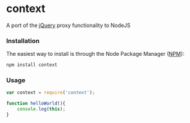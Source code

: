 # context
A port of the [jQuery](http://api.jquery.com/jQuery.proxy/) proxy functionality to NodeJS

### Installation
The easiest way to install is through the Node Package Manager ([NPM](http://npmjs.org/)):

``` js
npm install context
```

### Usage
``` js 
var context = require('context');

function helloWorld(){
	console.log(this);	
}



```

